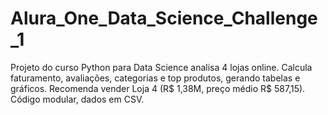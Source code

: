 # Alura_One_Data_Science_Challenge_1
Projeto do curso Python para Data Science analisa 4 lojas online. Calcula faturamento, avaliações, categorias e top produtos, gerando tabelas e gráficos. Recomenda vender Loja 4 (R$ 1,38M, preço médio R$ 587,15). Código modular, dados em CSV.

